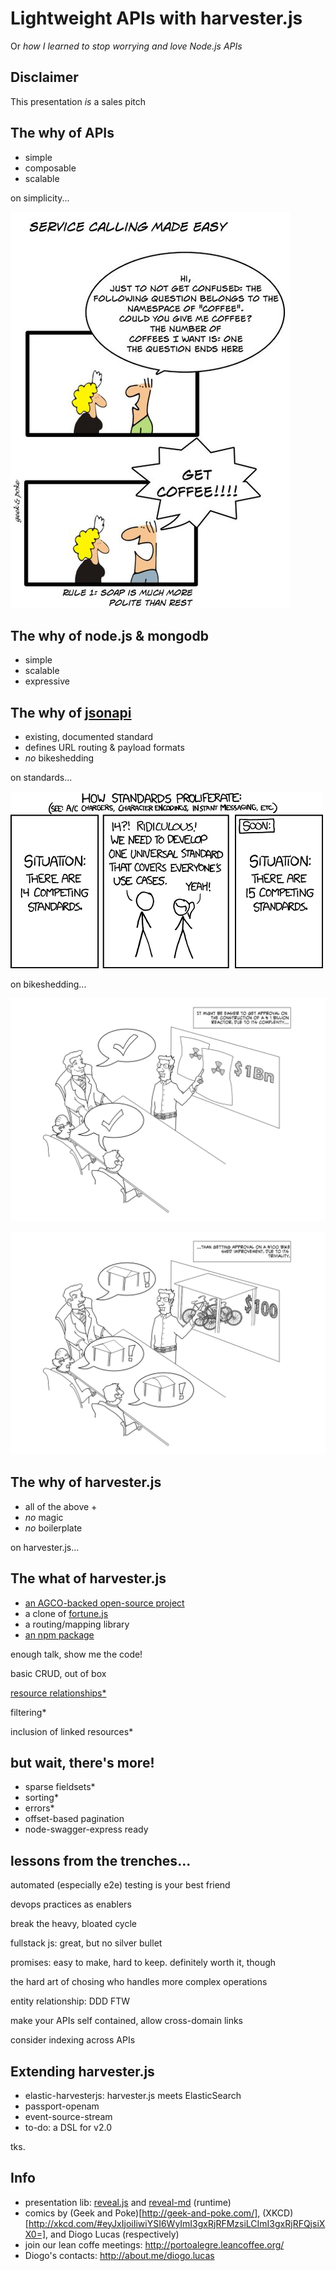 Lightweight APIs with harvester.js
==========
Or *how I learned to stop worrying and love Node.js APIs*


Disclaimer
----------
This presentation *is* a sales pitch


The why of APIs
---------------
* simple
* composable
* scalable


on simplicity...


![Soap is much more polite than rest](/images/rest-vs-soap.png "Soap is much more polite than rest")


The why of node.js & mongodb
----------------------------
* simple
* scalable
* expressive


The why of [jsonapi](http://jsonapi.org/)
------------------
* existing, documented standard
* defines URL routing & payload formats
* *no* bikeshedding


on standards...


![XKCD: competing standards](/images/xkcd-standards.png "XKCD: competing standards")


on bikeshedding...


![Alt text](/images/bikeshedding00.png "Reactors are easy to discuss")

 
![Alt text](/images/bikeshedding01.png "Bikesheds, on the other hand, are really hard")


The why of harvester.js
-----------------------
* all of the above +
* *no* magic
* *no* boilerplate


on harvester.js...


The what of harvester.js
------------------------
* [an AGCO-backed open-source project](http://developer.agcocorp.com)
* a clone of [fortune.js](http://fortunejs.com/)
* a routing/mapping library
* [an npm package](https://www.npmjs.com/package/harvesterjs)


enough talk, show me the code!


basic CRUD, out of box


[resource relationships*](http://jsonapi.org/format/#document-structure-resource-relationships)


filtering*


inclusion of linked resources*


but wait, there's more!
-----------------------
* sparse fieldsets*
* sorting*
* errors*
* offset-based pagination
* node-swagger-express ready


lessons from the trenches...
----------------------------


automated (especially e2e) testing is your best friend


devops practices as enablers


break the heavy, bloated cycle


fullstack js: great, but no silver bullet


promises: easy to make, hard to keep.
definitely worth it, though


the hard art of chosing who handles more complex operations


entity relationship: DDD FTW


make your APIs self contained, allow cross-domain links


consider indexing across APIs


Extending harvester.js
-----------------------
* elastic-harvesterjs: harvester.js meets ElasticSearch
* passport-openam
* event-source-stream
* to-do: a DSL for v2.0


tks.


Info
----
* presentation lib: [reveal.js](http://lab.hakim.se/reveal-js/#/) and [reveal-md](https://github.com/webpro/reveal-md) (runtime)
* comics by (Geek and Poke)[http://geek-and-poke.com/], (XKCD)[http://xkcd.com/#eyJxIjoiIiwiYSI6WyImI3gxRjRFMzsiLCImI3gxRjRFQjsiXX0=], and Diogo Lucas (respectively)
* join our lean coffe meetings: http://portoalegre.leancoffee.org/
* Diogo's contacts: http://about.me/diogo.lucas